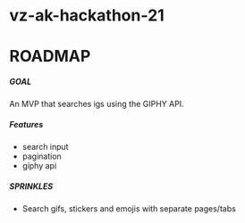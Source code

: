 # vz-ak-hackathon-21

# ROADMAP

##### GOAL
An MVP that searches igs using the GIPHY API.

##### Features
- search input
- pagination
- giphy api

##### SPRINKLES
- Search gifs, stickers and emojis with separate pages/tabs
